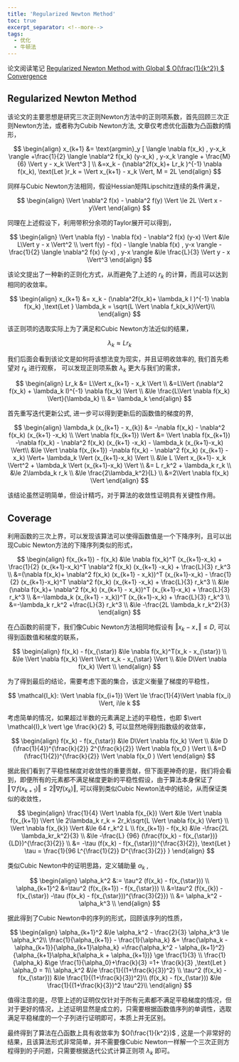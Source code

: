 ```yaml
---
title: 'Regularized Newton Method'
toc: true
excerpt_separator: <!--more-->
tags:
  - 优化
  - 牛顿法
---
```




论文阅读笔记 [Regularized Newton Method with Global $ O(\frac{1}{k^2}) $ Convergence](https://arxiv.org/abs/2112.02089)

<!--more-->



## Regularized Newton Method



该论文的主要思想是研究三次正则Newton方法中的正则项系数，首先回顾三次正则Newton方法，或者称为Cubib Newton方法, 文章仅考虑优化函数为凸函数的情形，


$$
\begin{align}
x_{k+1} &= \text{argmin}_y [ \langle \nabla f(x_k) , y-x_k \rangle +\frac{1}{2} \langle \nabla^2 f(x_k) (y-x_k) , y-x_k \rangle + \frac{M}{6} \Vert y - x_k \Vert^3 ] \\
&=x_k - (\nabla^2f(x_k)+ Lr_k )^{-1} \nabla f(x_k), \text{Let }r_k = \Vert x_{k+1} - x_k \Vert, M = 2L 
\end{align}
$$


同样与Cubic Newton方法相同，假设Hessian矩阵Lipschitz连续的条件满足，


$$
\begin{align}
\Vert \nabla^2 f(x) - \nabla^2 f(y) \Vert \le 2L \Vert x - y\Vert
\end{align}
$$




同理在上述假设下，利用带积分余项的Taylor展开可以得到，


$$
\begin{align}
\Vert \nabla f(y) - \nabla f(x)  - \nabla^2 f(x) (y-x) \Vert &\le L\Vert y - x \Vert^2 \\
\vert f(y) - f(x) - \langle \nabla f(x) , y-x \rangle - \frac{1}{2} \langle \nabla^2 f(x) (y-x) , y-x \rangle &\le \frac{L}{3} \Vert y - x \Vert^3
\end{align}
$$






该论文提出了一种新的正则化方式，从而避免了上述的 $r_k$ 的计算，而且可以达到相同的收敛率。


$$
\begin{align}
x_{k+1} &= x_k - (\nabla^2f(x_k)+ \lambda_k I )^{-1} \nabla f(x_k) ,\text{Let } \lambda_k = \sqrt{L \Vert \nabla f_k(x_k)\Vert}\\
\end{align}
$$
 

该正则项的选取实际上为了满足和Cubic Newton方法近似的结果，


$$
\lambda_k \approx L r_k
$$


我们后面会看到该论文是如何将该想法变为现实，并且证明收敛率的, 我们首先希望对 $r_k$ 进行观察， 可以发现正则项系数 $\lambda_k$ 更大与我们的需求，


$$
\begin{align}
Lr_k &= L\Vert x_{k+1} - x_k \Vert \\
&=L\Vert (\nabla^2 f(x_k) + \lambda_k I)^{-1} \nabla f(x_k) \Vert \\
&\le \frac{L\Vert \nabla f(x_k) \Vert}{\lambda_k}  \\
&= \lambda_k 
\end{align}
$$


首先重写迭代更新公式, 进一步可以得到更新后的函数值的梯度的界, 


$$
\begin{align}
\lambda_k (x_{k+1} - x_{k}) &=  -\nabla f(x_k) - \nabla^2 f(x_k) (x_{k+1} -x_k) \\
\Vert \nabla f(x_{k+1}) \Vert &= \Vert \nabla f(x_{k+1}) -\nabla f(x_k) - \nabla^2 f(x_k) (x_{k+1} -x_k) - \lambda_k (x_{k+1}-x_k) \Vert\\
&\le \Vert \nabla f(x_{k+1}) -\nabla f(x_k) - \nabla^2 f(x_k) (x_{k+1} -x_k) \Vert+ \lambda_k \Vert (x_{k+1}-x_k) \Vert \\
&\le L \Vert x_{k+1}- x_k \Vert^2 +  \lambda_k \Vert (x_{k+1}-x_k) \Vert \\ 
&= L r_k^2 + \lambda_k r_k \\
&\le 2\lambda_k r_k \\
&\le \frac{2\lambda_k^2}{L} \\
&=2\Vert \nabla f(x_k) \Vert
\end{align}
$$


该结论虽然证明简单，但设计精巧，对于算法的收敛性证明具有关键性作用。



## Coverage

利用函数的三次上界，可以发现该算法可以使得函数值是一个下降序列，且可以出现Cubic Newton方法的下降序列类似的形式，


$$
\begin{align}
f(x_{k+1}) - f(x_k) &\le \nabla f(x_k)^T (x_{k+1}-x_k) + \frac{1}{2} (x_{k+1}-x_k)^T \nabla^2 f(x_k) (x_{k+1} -x_k) + \frac{L}{3} r_k^3 \\
&=(\nabla f(x_k)+ \nabla^2 f(x_k) (x_{k+1} - x_k))^T (x_{k+1}-x_k) - \frac{1}{2} (x_{k+1}-x_k)^T \nabla^2 f(x_k) (x_{k+1} -x_k) + \frac{L}{3} r_k^3 \\
&\le (\nabla f(x_k)+ \nabla^2 f(x_k) (x_{k+1} - x_k))^T (x_{k+1}-x_k) + \frac{L}{3} r_k^3 \\
&=-\lambda_k (x_{k+1} - x_k))^T (x_{k+1}-x_k) + \frac{L}{3} r_k^3 \\
&=-\lambda_k r_k^2 +\frac{L}{3} r_k^3 \\
&\le -\frac{2L \lambda_k r_k^2}{3} 
\end{align}
$$


在凸函数的前提下，我们像Cubic Newton方法相同地假设有 $\Vert x_k - x_{\star} \Vert \le D$, 可以得到函数值和梯度的联系，


$$
\begin{align}
f(x_k) - f(x_{\star}) &\le \nabla f(x_k)^T(x_k - x_{\star}) \\
&\le \Vert \nabla f(x_k) \Vert  \Vert x_k - x_{\star} \Vert \\
&\le D\Vert \nabla f(x_k) \Vert \\
\end{align}
$$


为了得到最后的结论，需要考虑下面的集合，该定义衡量了梯度的平稳性，


$$
\mathcal{I_k}: \Vert \nabla f(x_{i+1}) \Vert \le \frac{1}{4}\Vert \nabla f(x_i) \Vert, i\le k
$$


考虑简单的情况，如果超过半数的元素满足上述的平稳性，也即 $\vert \mathcal{I}_k \vert \ge \frac{k}{2} $, 可以显然地得到指数级的收敛率，


$$
\begin{align}
f(x_k) - f(x_{\star}) &\le D\Vert \nabla f(x_k) \Vert \\
&\le D (\frac{1}{4})^{\frac{k}{2}} 2^{\frac{k}{2}} \Vert \nabla f(x_0 ) \Vert \\
&=D (\frac{1}{2})^{\frac{k}{2}} \Vert \nabla f(x_0 ) \Vert
\end{align}
$$


据此我们看到了平稳性梯度对收敛性的重要贡献，但下面更神奇的是，我们将会看到，即便所有的元素都不满足梯度更新的平稳性假设，由于算法本身保证了 $\Vert \nabla f(x_{k+1}) \Vert  \le 2 \Vert \nabla f(x_{k}) \Vert$,  可以得到类似Cubic Newton法中的结论，从而保证类似的收敛性，


$$
\begin{align}
\frac{1}{4} \Vert \nabla f(x_{k}) \Vert &\le \Vert \nabla f(x_{k+1}) \Vert \le 2\lambda_k r_k  = 2r_k\sqrt{L \Vert \nabla f(x_k) \Vert} \\ 
\Vert \nabla f(x_{k}) \Vert &\le  64 r_k^2 L \\
f(x_{k+1}) - f(x_k) &\le -\frac{2L \lambda_kr_k^2}{3}  \\
&\le -\frac{L} {96} (\frac{f(x_k) - f(x_{\star})}{LD})^{\frac{3}{2}} \\
&= -\tau (f(x_k) - f(x_{\star}))^{\frac{3}{2}}, \text{Let } \tau = \frac{1}{96 L^{\frac{1}{2}} D^{\frac{3}{2}} }
\end{align}
$$


类似Cubic Newton中的证明思路，定义辅助量 $\alpha_k$ ,


$$
\begin{align}
\alpha_k^2 &:= \tau^2 (f(x_k) - f(x_{\star})) \\
\alpha_{k+1}^2 &=\tau^2 (f(x_{k+1}) - f(x_{\star})) \\
&=\tau^2 (f(x_{k}) - f(x_{\star}) -\tau (f(x_k) - f(x_{\star}))^{\frac{3}{2}}) \\
&= \alpha_k^2 - \alpha_k^3 \\
\end{align}
$$


据此得到了Cubic Newton中的序列的形式，回顾该序列的性质，


$$
\begin{align}
\alpha_{k+1}^2 &\le \alpha_k^2 - \frac{2}{3} \alpha_k^3  \le \alpha_k^2\\
\frac{1}{\alpha_{k+1}} - \frac{1}{\alpha_k} &= \frac{\alpha_k - \alpha_{k+1}}{\alpha_{k+1}\alpha_k} =\frac{\alpha_k^2 - \alpha_{k+1}^2}{\alpha_{k+1}\alpha_k(\alpha_k + \alpha_{k+1})} \ge \frac{1}{3} \\
\frac{1}{\alpha_k} &\ge \frac{1}{\alpha_0}+\frac{k}{3} =1+ \frac{k}{3} ,\text{Let } \alpha_0 = 1\\
\alpha_k^2  &\le \frac{1}{(1+\frac{k}{3})^2} \\
\tau^2 (f(x_k) - f(x_{\star})) &\le  \frac{1}{(1+\frac{k}{3})^2}\\
(f(x_k) - f(x_{\star})) &\le  \frac{1}{(1+\frac{k}{3})^2 \tau^2}\\
\end{align}
$$


值得注意的是，尽管上述的证明仅仅针对于所有元素都不满足平稳梯度的情况，但对于更好的情况，上述证明显然是成立的，只需要根据函数值序列的单调性，选取满足平稳梯度的一个子列进行证明即可，本质上并无区别。



最终得到了算法在凸函数上具有收敛率为 $O(\frac{1}{k^2})$ , 这是一个非常好的结果，且该算法形式非常简单，并不需要像Cubic Newton一样解一个三次正则方程得到的子问题，只需要根据迭代公式计算正则项 $\lambda_k$ 即可。

